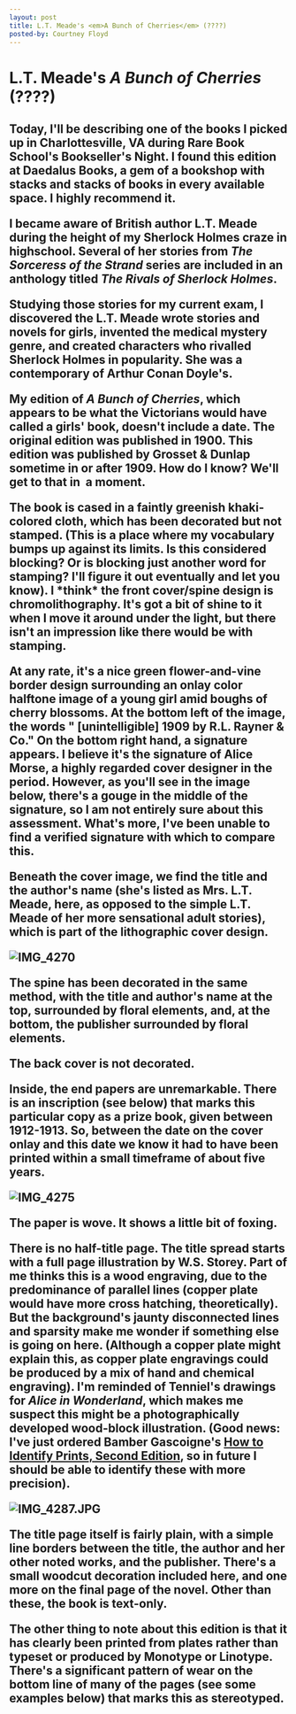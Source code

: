 ```yaml
---
layout: post
title: L.T. Meade's <em>A Bunch of Cherries</em> (????)
posted-by: Courtney Floyd
---
```

<h1>L.T. Meade's <em>A Bunch of Cherries</em> (????)</h1>

<h2 style="text-align:left">Today, I'll be describing one of the books I picked up in Charlottesville, VA during Rare Book School's Bookseller's Night. I found this edition at Daedalus Books, a gem of a bookshop with stacks and stacks of books in every available space. I highly recommend it.

<!--more-->

<p>I became aware of British author L.T. Meade during the height of my Sherlock Holmes craze in highschool. Several of her stories from <em>The Sorceress of the Strand </em>series are included in an anthology titled <em>The Rivals of Sherlock Holmes</em>.</p>

<p>Studying those stories for my current exam, I discovered the L.T. Meade wrote stories and novels for girls, invented the medical mystery genre, and created characters who rivalled Sherlock Holmes in popularity. She was a contemporary of Arthur Conan Doyle's.</p>

<p>My edition of <em>A Bunch of Cherries</em>, which appears to be what the Victorians would have called a girls' book, doesn't include a date. The original edition was published in 1900. This edition was published by Grosset & Dunlap sometime in or after 1909. How do I know? We'll get to that in  a moment.</p>

<p>The book is cased in a faintly greenish khaki-colored cloth, which has been decorated but not stamped. (This is a place where my vocabulary bumps up against its limits. Is this considered blocking? Or is blocking just another word for stamping? I'll figure it out eventually and let you know). I *think* the front cover/spine design is chromolithography. It's got a bit of shine to it when I move it around under the light, but there isn't an impression like there would be with stamping.</p>

<p>At any rate, it's a nice green flower-and-vine border design surrounding an onlay color halftone image of a young girl amid boughs of cherry blossoms. At the bottom left of the image, the words " [unintelligible] 1909 by R.L. Rayner & Co." On the bottom right hand, a signature appears. I believe it's the signature of Alice Morse, a highly regarded cover designer in the period. However, as you'll see in the image below, there's a gouge in the middle of the signature, so I am not entirely sure about this assessment. What's more, I've been unable to find a verified signature with which to compare this.</p>

<p>Beneath the cover image, we find the title and the author's name (she's listed as Mrs. L.T. Meade, here, as opposed to the simple L.T. Meade of her more sensational adult stories), which is part of the lithographic cover design.</p>

<img class="alignnone size-full wp-image-1922" src="https://courtneyafloyd.files.wordpress.com/2016/10/img_4270-e1473020662434.jpg" alt="IMG_4270">

<p>The spine has been decorated in the same method, with the title and author's name at the top, surrounded by floral elements, and, at the bottom, the publisher surrounded by floral elements.</p>

<p>The back cover is not decorated.</p>

<p>Inside, the end papers are unremarkable. There is an inscription (see below) that marks this particular copy as a prize book, given between 1912-1913. So, between the date on the cover onlay and this date we know it had to have been printed within a small timeframe of about five years.</p>

<img class="alignnone size-full wp-image-1934" src="https://courtneyafloyd.files.wordpress.com/2016/09/img_4275.jpg" alt="IMG_4275">

<p>The paper is wove. It shows a little bit of foxing.</p>

<p>There is no half-title page. The title spread starts with a full page illustration by W.S. Storey. Part of me thinks this is a wood engraving, due to the predominance of parallel lines (copper plate would have more cross hatching, theoretically). But the background's jaunty disconnected lines and sparsity make me wonder if something else is going on here. (Although a copper plate might explain this, as copper plate engravings could be produced by a mix of hand and chemical engraving). I'm reminded of Tenniel's drawings for <em>Alice in Wonderland</em>, which makes me suspect this might be a photographically developed wood-block illustration. (Good news: I've just ordered Bamber Gascoigne's <a class="a-link-normal" href="https://www.amazon.com/gp/product/0500284806/ref=od_aui_detailpages00?ie=UTF8&psc=1">How to Identify Prints, Second Edition</a>, so in future I should be able to identify these with more precision).</p>
<div class="a-row">

<img class=" size-full wp-image-1941 aligncenter" src="https://courtneyafloyd.files.wordpress.com/2016/10/img_4287.jpg?w=320" alt="IMG_4287.JPG"></div>

<p>The title page itself is fairly plain, with a simple line borders between the title, the author and her other noted works, and the publisher. There's a small woodcut decoration included here, and one more on the final page of the novel. Other than these, the book is text-only.</p>

<p>The other thing to note about this edition is that it has clearly been printed from plates rather than typeset or produced by Monotype or Linotype. There's a significant pattern of wear on the bottom line of many of the pages (see some examples below) that marks this as stereotyped.</p></h2>

 

 
